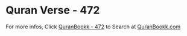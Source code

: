 # Quran Verse - 472 

For more infos, Click [QuranBookk - 472](https://www.quranbookk.com/quran/search?q=472) to Search at [QuranBookk.com](http://quranbookk.com/)